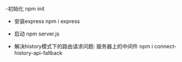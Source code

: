 -初始化
npm init


- 安装express
npm i express

- 启动
npm server.js

- 解决history模式下的路由请求问题: 服务器上的中间件
npm i connect-history-api-fallback